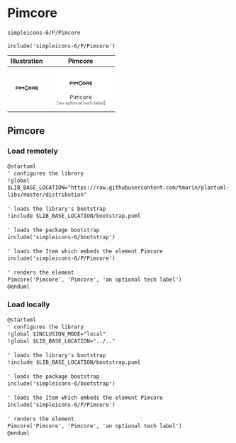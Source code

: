 # Pimcore


```text
simpleicons-6/P/Pimcore
```

```text
include('simpleicons-6/P/Pimcore')
```



| Illustration | Pimcore |
| :---: | :---: |
| ![illustration for Illustration](../../simpleicons-6/P/Pimcore.png) | ![illustration for Pimcore](../../simpleicons-6/P/Pimcore.Local.png) |




## Pimcore

### Load remotely
```plantuml
@startuml
' configures the library
!global $LIB_BASE_LOCATION="https://raw.githubusercontent.com/tmorin/plantuml-libs/master/distribution"

' loads the library's bootstrap
!include $LIB_BASE_LOCATION/bootstrap.puml

' loads the package bootstrap
include('simpleicons-6/bootstrap')

' loads the Item which embeds the element Pimcore
include('simpleicons-6/P/Pimcore')

' renders the element
Pimcore('Pimcore', 'Pimcore', 'an optional tech label')
@enduml
```

### Load locally
```plantuml
@startuml
' configures the library
!global $INCLUSION_MODE="local"
!global $LIB_BASE_LOCATION="../.."

' loads the library's bootstrap
!include $LIB_BASE_LOCATION/bootstrap.puml

' loads the package bootstrap
include('simpleicons-6/bootstrap')

' loads the Item which embeds the element Pimcore
include('simpleicons-6/P/Pimcore')

' renders the element
Pimcore('Pimcore', 'Pimcore', 'an optional tech label')
@enduml
```

